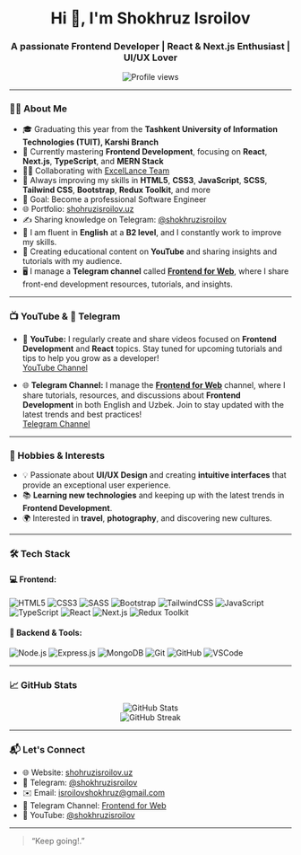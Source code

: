 <h1 align="center">Hi 👋, I'm Shokhruz Isroilov</h1>
<h3 align="center">A passionate Frontend Developer | React & Next.js Enthusiast | UI/UX Lover</h3>

<p align="center">
  <img src="https://komarev.com/ghpvc/?username=shokhruzisroilov&label=Profile%20views&color=0e75b6&style=flat" alt="Profile views" />
</p>

---

### 🧑‍💻 About Me

- 🎓 Graduating this year from the **Tashkent University of Information Technologies (TUIT), Karshi Branch**
- 🌱 Currently mastering **Frontend Development**, focusing on **React**, **Next.js**, **TypeScript**, and **MERN Stack**
- 👨‍💻 Collaborating with [ExcelLance Team](https://excellance-team.vercel.app/)
- 🧠 Always improving my skills in **HTML5**, **CSS3**, **JavaScript**, **SCSS**, **Tailwind CSS**, **Bootstrap**, **Redux Toolkit**, and more
- 🎯 Goal: Become a professional Software Engineer
- 🌐 Portfolio: [shohruzisroilov.uz](https://shohruzisroilov.uz/)
- ✍️ Sharing knowledge on Telegram: [@shokhruzisroilov](https://t.me/shokhruzisroilov)
- 💬 I am fluent in **English** at a **B2 level**, and I constantly work to improve my skills.
- 🎥 Creating educational content on **YouTube** and sharing insights and tutorials with my audience.
- 🖥️ I manage a **Telegram channel** called **[Frontend for Web](https://t.me/frontendforweb)**, where I share front-end development resources, tutorials, and insights.

---

### 📺 YouTube & 📱 Telegram

- 🎥 **YouTube:** I regularly create and share videos focused on **Frontend Development** and **React** topics. Stay tuned for upcoming tutorials and tips to help you grow as a developer!  
  [YouTube Channel](https://www.youtube.com/@shokhruzisroilov)

- 🌐 **Telegram Channel:** I manage the **[Frontend for Web](https://t.me/frontendforweb)** channel, where I share tutorials, resources, and discussions about **Frontend Development** in both English and Uzbek. Join to stay updated with the latest trends and best practices!  
  [Telegram Channel](https://t.me/frontendforweb)

---

### 🧩 Hobbies & Interests

- 💡 Passionate about **UI/UX Design** and creating **intuitive interfaces** that provide an exceptional user experience.
- 📚 **Learning new technologies** and keeping up with the latest trends in **Frontend Development**.
- 🌍 Interested in **travel**, **photography**, and discovering new cultures.

---

### 🛠️ Tech Stack

#### 💻 Frontend:
![HTML5](https://img.shields.io/badge/HTML5-E34F26?style=flat&logo=html5&logoColor=white)
![CSS3](https://img.shields.io/badge/CSS3-1572B6?style=flat&logo=css3)
![SASS](https://img.shields.io/badge/SCSS-CC6699?style=flat&logo=sass)
![Bootstrap](https://img.shields.io/badge/Bootstrap-7952B3?style=flat&logo=bootstrap)
![TailwindCSS](https://img.shields.io/badge/TailwindCSS-06B6D4?style=flat&logo=tailwind-css)
![JavaScript](https://img.shields.io/badge/JavaScript-F7DF1E?style=flat&logo=javascript&logoColor=black)
![TypeScript](https://img.shields.io/badge/TypeScript-3178C6?style=flat&logo=typescript)
![React](https://img.shields.io/badge/React-61DAFB?style=flat&logo=react)
![Next.js](https://img.shields.io/badge/Next.js-000000?style=flat&logo=next.js)
![Redux Toolkit](https://img.shields.io/badge/Redux_Toolkit-764ABC?style=flat&logo=redux)

#### 🧩 Backend & Tools:
![Node.js](https://img.shields.io/badge/Node.js-339933?style=flat&logo=node.js)
![Express.js](https://img.shields.io/badge/Express.js-000000?style=flat&logo=express)
![MongoDB](https://img.shields.io/badge/MongoDB-47A248?style=flat&logo=mongodb)
![Git](https://img.shields.io/badge/Git-F05032?style=flat&logo=git)
![GitHub](https://img.shields.io/badge/GitHub-181717?style=flat&logo=github)
![VSCode](https://img.shields.io/badge/VS_Code-007ACC?style=flat&logo=visual-studio-code)

---

### 📈 GitHub Stats

<p align="center">
  <img src="https://github-readme-stats.vercel.app/api?username=shokhruzisroilov&show_icons=true&theme=react&hide_border=true" alt="GitHub Stats" />
  <br/>
  <img src="https://github-readme-streak-stats.herokuapp.com/?user=shokhruzisroilov&theme=react&hide_border=true" alt="GitHub Streak" />
</p>

---

### 📬 Let's Connect

- 🌐 Website: [shohruzisroilov.uz](https://shohruzisroilov.uz)
- 💬 Telegram: [@shokhruzisroilov](https://t.me/shokhruzisroilov)
- ✉️ Email: isroilovshokhruz@gmail.com
- 📱 Telegram Channel: [Frontend for Web](https://t.me/frontendforweb)
- 🎥 YouTube: [@shokhruzisroilov](https://www.youtube.com/@shokhruzisroilov)

---

> “Keep going!.”
